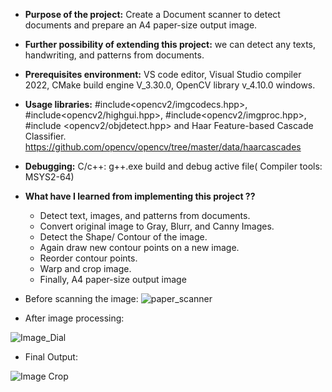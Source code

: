 - **Purpose of the project:** Create a Document scanner to detect documents and prepare an A4 paper-size output image.
 
- **Further possibility of extending this project:** we can detect any texts, handwriting, and patterns from documents.
 
- **Prerequisites environment:** VS code editor, Visual Studio compiler 2022,  CMake build engine V_3.30.0, OpenCV library v_4.10.0 windows.

- **Usage libraries:**  #include<opencv2/imgcodecs.hpp>,  #include<opencv2/highgui.hpp>, #include<opencv2/imgproc.hpp>, #include <opencv2/objdetect.hpp> and Haar Feature-based Cascade Classifier. https://github.com/opencv/opencv/tree/master/data/haarcascades

- **Debugging:**  C/c++: g++.exe build and debug active file( Compiler tools: MSYS2-64)

- **What have I learned from implementing this project ??**
  - Detect text, images, and patterns from documents.
  - Convert original image to Gray, Blurr, and Canny Images.
  - Detect the Shape/ Contour of the image.
  - Again draw new contour points on a new image.
  - Reorder contour points.
  - Warp and crop image.
  - Finally, A4 paper-size output image
  
- Before scanning the image:
![paper_scanner](https://github.com/abulzunayed/C_plus_plus_Projects/assets/122612945/05456762-f5d0-423a-bee6-b289eec0df2d)

- After image processing:

![Image_Dial](https://github.com/abulzunayed/C_plus_plus_Projects/assets/122612945/c3a20351-24e5-40ec-85b1-47dbb85d9747)

- Final Output:

  
![Image Crop](https://github.com/abulzunayed/C_plus_plus_Projects/assets/122612945/62a72417-890f-4543-9fbf-4bd2848a2152)
